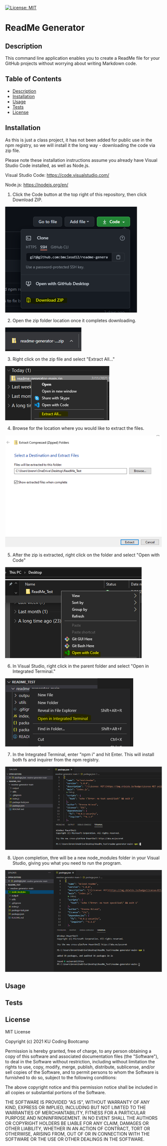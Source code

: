 [![License: MIT](https://img.shields.io/badge/License-MIT-yellow.svg)](https://opensource.org/licenses/MIT)

# ReadMe Generator

## Description

This command line application enables you to create a ReadMe file for your GitHub projects without worrying about writing Markdown code.

## Table of Contents

* [Description](#description)
* [Installation](#installation)
* [Usage](#usage)
* [Tests](#tests)
* [License](#license)

## Installation

As this is just a class project, it has not been added for public use in the npm registry, so we will install it the long way - downloading the code via zip file.

Please note these installation instructions assume you already have Visual Studio Code installed, as well as Node.js.

Visual Studio Code: https://code.visualstudio.com/ 

Node.js: https://nodejs.org/en/


1. Click the Code button at the top right of this repository, then click Download ZIP.

<img alt="Download ZIP" src="assets/download_zip.PNG"/>

2. Open the zip folder location once it completes downloading.

<img alt="Downloaded ZIP" src="assets/download_zip2.PNG"/>

3. Right click on the zip file and select "Extract All..."

<img alt="Extract all from ZIP" src="assets/extract-all.PNG"/>

4. Browse for the location where you would like to extract the files.

<img alt="Select Folder to Extract" src="assets/extract-tofolder.PNG"/>

5. After the zip is extracted, right click on the folder and select "Open with Code"

<img alt="Open in Visual Studio" src="assets/open-with-code.PNG"/>

6. In Visual Studio, right click in the parent folder and select "Open in Integrated Terminal."

<img alt="Open Integrated Terminal" src="assets/open-integrated-terminal.PNG"/>

7. In the Integrated Terminal, enter "npm i" and hit Enter. This will install both fs and inquirer from the npm registry.

<img alt="Enter npm i" src="assets/npm-i.PNG"/>

8. Upon completion, thre will be a new node_modules folder in your Visual Studio, giving you what you need to run the program.

<img alt="New node_modules folder" src="assets/npm-installed.PNG"/>


## Usage



## Tests



## License

MIT License

Copyright (c) 2021 KU Coding Bootcamp

Permission is hereby granted, free of charge, to any person obtaining a copy
of this software and associated documentation files (the "Software"), to deal
in the Software without restriction, including without limitation the rights
to use, copy, modify, merge, publish, distribute, sublicense, and/or sell
copies of the Software, and to permit persons to whom the Software is
furnished to do so, subject to the following conditions:

The above copyright notice and this permission notice shall be included in all
copies or substantial portions of the Software.

THE SOFTWARE IS PROVIDED "AS IS", WITHOUT WARRANTY OF ANY KIND, EXPRESS OR
IMPLIED, INCLUDING BUT NOT LIMITED TO THE WARRANTIES OF MERCHANTABILITY,
FITNESS FOR A PARTICULAR PURPOSE AND NONINFRINGEMENT. IN NO EVENT SHALL THE
AUTHORS OR COPYRIGHT HOLDERS BE LIABLE FOR ANY CLAIM, DAMAGES OR OTHER
LIABILITY, WHETHER IN AN ACTION OF CONTRACT, TORT OR OTHERWISE, ARISING FROM,
OUT OF OR IN CONNECTION WITH THE SOFTWARE OR THE USE OR OTHER DEALINGS IN THE
SOFTWARE.